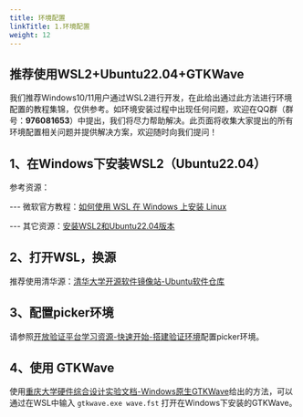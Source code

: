 ```yaml
---
title: 环境配置
linkTitle: 1.环境配置
weight: 12
---
```


## 推荐使用WSL2+Ubuntu22.04+GTKWave

我们推荐Windows10/11用户通过WSL2进行开发，在此给出通过此方法进行环境配置的教程集锦，仅供参考。如环境安装过程中出现任何问题，欢迎在QQ群（群号：<b>976081653</b>）中提出，我们将尽力帮助解决。此页面将收集大家提出的所有环境配置相关问题并提供解决方案，欢迎随时向我们提问！

## 1、在Windows下安装WSL2（Ubuntu22.04）

参考资源：

--- 微软官方教程：[如何使用 WSL 在 Windows 上安装 Linux](https://learn.microsoft.com/zh-cn/windows/wsl/install)

--- 其它资源：[安装WSL2和Ubuntu22.04版本](https://blog.csdn.net/HHHBan/article/details/126843786)

## 2、打开WSL，换源

推荐使用清华源：[清华大学开源软件镜像站-Ubuntu软件仓库](https://mirrors.tuna.tsinghua.edu.cn/help/ubuntu/)

## 3、配置picker环境

请参照[开放验证平台学习资源-快速开始-搭建验证环境](https://open-verify.cc/mlvp/docs/quick-start/installer/)配置picker环境。

## 4、使用 GTKWave

使用[重庆大学硬件综合设计实验文档-Windows原生GTKWave](https://co.ccslab.cn/tips/win-gtkwave/)给出的方法，可以通过在WSL中输入 `gtkwave.exe wave.fst` 打开在Windows下安装的GTKWave。